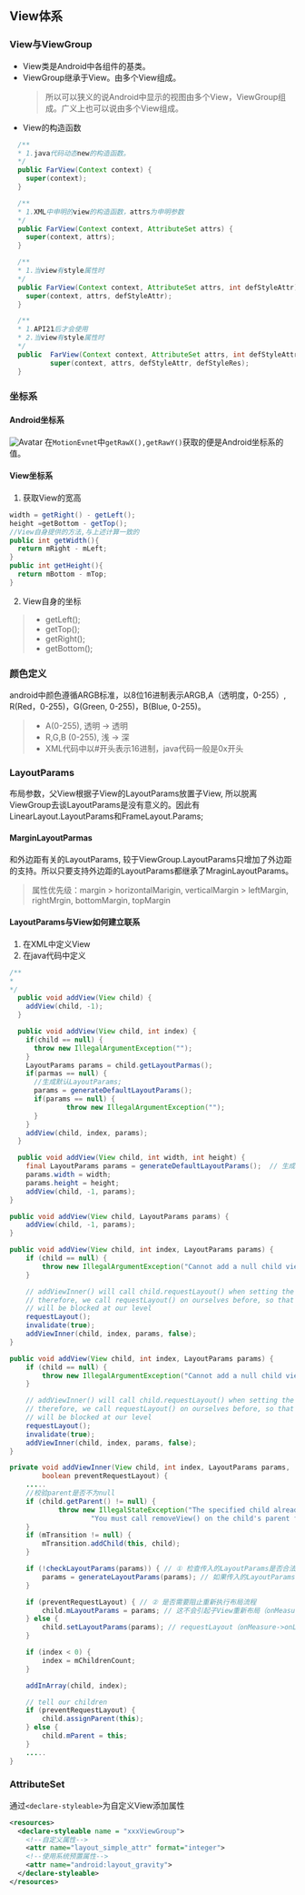 ## View体系
### View与ViewGroup
- View类是Android中各组件的基类。
- ViewGroup继承于View。由多个View组成。
  > 所以可以狭义的说Android中显示的视图由多个View，ViewGroup组成。广义上也可以说由多个View组成。
- View的构造函数
```java
  /**
  * 1.java代码动态new的构造函数。
  */
  public FarView(Context context) {
    super(context);
  }

  /**
  * 1.XML中申明的view的构造函数，attrs为申明参数
  */
  public FarView(Context context, AttributeSet attrs) {
    super(context, attrs);
  }

  /**
  * 1.当view有style属性时
  */
  public FarView(Context context, AttributeSet attrs, int defStyleAttr) {
    super(context, attrs, defStyleAttr);
  }

  /**
  * 1.API21后才会使用
  * 2.当view有style属性时
  */
  public  FarView(Context context, AttributeSet attrs, int defStyleAttr, int defStyleRes) {
          super(context, attrs, defStyleAttr, defStyleRes);
  }
```
  ### 坐标系
  #### Android坐标系
  ![Avatar](..\\..\\Z_Resources\Android坐标系.png)
  在`MotionEvnet`中`getRawX(),getRawY()`获取的便是Android坐标系的值。
  #### View坐标系
  1. 获取View的宽高
   ```java
   width = getRight() - getLeft();
   height =getBottom - getTop();
   //View自身提供的方法,与上述计算一致的
   public int getWidth(){
     return mRight - mLeft;
   }
   public int getHeight(){
     return mBottom - mTop;
   }
   ```
  2. View自身的坐标
  > - getLeft(); 
  > - getTop();
  > - getRight();
  > - getBottom();

  ### 颜色定义
  android中颜色遵循ARGB标准，以8位16进制表示ARGB,A（透明度，0-255）, R(Red，0-255)，G(Green, 0-255)，B(Blue, 0-255)。
  > - A(0-255), 透明 -> 透明
  >  - R,G,B (0-255), 浅 -> 深
  >  -  XML代码中以#开头表示16进制，java代码一般是0x开头
 
 ### LayoutParams
 布局参数，父View根据子View的LayoutParams放置子View, 所以脱离ViewGroup去谈LayoutParams是没有意义的。因此有LinearLayout.LayoutParams和FrameLayout.Params;
 #### MarginLayoutParmas
 和外边距有关的LayoutParams, 较于ViewGroup.LayoutParams只增加了外边距的支持。所以只要支持外边距的LayoutParams都继承了MraginLayoutParams。
 > 属性优先级：margin > horizontalMarigin, verticalMargin > leftMargin, rightMrgin, bottomMargin, topMargin
 #### LayoutParams与View如何建立联系
 1. 在XML中定义View
 2. 在java代码中定义
```java
/**
* 
*/
  public void addView(View child) {
    addView(child, -1);
  }

  public void addView(View child, int index) {
    if(child == null) {
      throw new IllegalArgumentException("");
    }
    LayoutParams params = child.getLayoutParmas();
    if(parmas == null) {
      //生成默认LayoutParams;
      params = generateDefaultLayoutParams();
      if(params == null) {
              throw new IllegalArgumentException("");
      }
    }
    addView(child, index, params);
  }

  public void addView(View child, int width, int height) {
    final LayoutParams params = generateDefaultLayoutParams();  // 生成当前ViewGroup默认的LayoutParams
    params.width = width;
    params.height = height;
    addView(child, -1, params);
}

public void addView(View child, LayoutParams params) {
    addView(child, -1, params);
}

public void addView(View child, int index, LayoutParams params) {
    if (child == null) {
        throw new IllegalArgumentException("Cannot add a null child view to a ViewGroup");
    }

    // addViewInner() will call child.requestLayout() when setting the new LayoutParams
    // therefore, we call requestLayout() on ourselves before, so that the child's request
    // will be blocked at our level
    requestLayout();
    invalidate(true);
    addViewInner(child, index, params, false);
}

public void addView(View child, int index, LayoutParams params) {
    if (child == null) {
        throw new IllegalArgumentException("Cannot add a null child view to a ViewGroup");
    }

    // addViewInner() will call child.requestLayout() when setting the new LayoutParams
    // therefore, we call requestLayout() on ourselves before, so that the child's request
    // will be blocked at our level
    requestLayout();
    invalidate(true);
    addViewInner(child, index, params, false);
}

private void addViewInner(View child, int index, LayoutParams params,
        boolean preventRequestLayout) {
    .....
    //校验parent是否不为null
    if (child.getParent() != null) {
            throw new IllegalStateException("The specified child already has a parent. " +
                    "You must call removeView() on the child's parent first.");
    }
    if (mTransition != null) {
        mTransition.addChild(this, child);
    }

    if (!checkLayoutParams(params)) { // ① 检查传入的LayoutParams是否合法
        params = generateLayoutParams(params); // 如果传入的LayoutParams不合法，将进行转化操作
    }

    if (preventRequestLayout) { // ② 是否需要阻止重新执行布局流程
        child.mLayoutParams = params; // 这不会引起子View重新布局（onMeasure->onLayout->onDraw）
    } else {
        child.setLayoutParams(params); // requestLayout（onMeasure->onLayout->onDraw）
    }

    if (index < 0) {
        index = mChildrenCount;
    }

    addInArray(child, index);

    // tell our children
    if (preventRequestLayout) {
        child.assignParent(this);
    } else {
        child.mParent = this;
    }
    .....
}

```

### AttributeSet
通过`<declare-styleable>`为自定义View添加属性
```xml
<resources>
  <declare-styleable name = "xxxViewGroup">
    <!--自定义属性-->
    <attr name="layout_simple_attr" format="integer">
    <!--使用系统预置属性-->
    <attr name="android:layout_gravity">
  </declare-styleable>
</resources>
```

